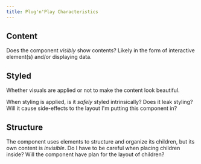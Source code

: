 ```yaml
---
title: Plug'n'Play Characteristics
---
```




## Content

Does the component _visibly_ show contents? Likely in the form of interactive
element(s) and/or displaying data.

## Styled

Whether visuals are applied or not to make the content look
beautiful.

When styling is applied, is it _safely_ styled intrinsically? Does it leak styling?
Will it cause side-effects to the layout I'm putting this component in?

## Structure

The component uses elements to structure and organize its children, but
its own content is _invisible_. Do I have to be careful when placing children
inside? Will the component have plan for the layout of children?
